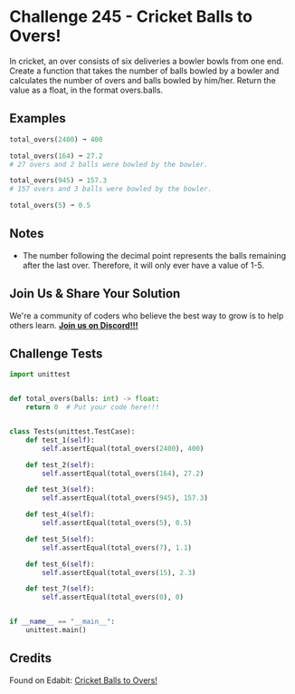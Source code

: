 # Challenge 245 - Cricket Balls to Overs!

In cricket, an over consists of six deliveries a bowler bowls from one end. Create a function that takes the number of balls bowled by a bowler and calculates the number of overs and balls bowled by him/her. Return the value as a float, in the format overs.balls.

## Examples
```python
total_overs(2400) ➞ 400

total_overs(164) ➞ 27.2
# 27 overs and 2 balls were bowled by the bowler.

total_overs(945) ➞ 157.3
# 157 overs and 3 balls were bowled by the bowler.

total_overs(5) ➞ 0.5
```
## Notes

- The number following the decimal point represents the balls remaining after the last over. Therefore, it will only ever have a value of 1-5.

## Join Us & Share Your Solution

We're a community of coders who believe the best way to grow is to help others learn. **[Join us on Discord!!!](https://discord.gg/sfHykntuGy)**

## Challenge Tests
```python
import unittest


def total_overs(balls: int) -> float:
    return 0  # Put your code here!!!


class Tests(unittest.TestCase):
    def test_1(self):
        self.assertEqual(total_overs(2400), 400)

    def test_2(self):
        self.assertEqual(total_overs(164), 27.2)

    def test_3(self):
        self.assertEqual(total_overs(945), 157.3)

    def test_4(self):
        self.assertEqual(total_overs(5), 0.5)

    def test_5(self):
        self.assertEqual(total_overs(7), 1.1)

    def test_6(self):
        self.assertEqual(total_overs(15), 2.3)

    def test_7(self):
        self.assertEqual(total_overs(0), 0)


if __name__ == "__main__":
    unittest.main()
```
## Credits

Found on Edabit: [Cricket Balls to Overs!](https://edabit.com/challenge/guR6aa2zytfZvywMS)
